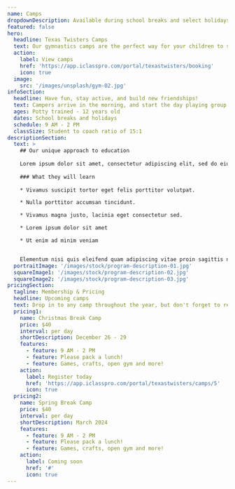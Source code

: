 ```yaml
---
name: Camps
dropdownDescription: Available during school breaks and select holidays.
featured: false
hero:
  headline: Texas Twisters Camps
  text: Our gymnastics camps are the perfect way for your children to stay active and have fun during school breaks. They'll learn new skills, make new friends, and enjoy new games!
  action:
    label: View camps
    href: 'https://app.iclasspro.com/portal/texastwisters/booking'
    icon: true
  image:
    src: '/images/unsplash/gym-02.jpg'
infoSection:
  headline: Have fun, stay active, and build new friendships!
  text: Campers arrive in the morning, and start the day playing group games. They are then divided by age and skill level to run through gymnastics rotations. After a break for lunch, we will introduce more games and free time. Your kids won't want to miss this!
  ages: Potty trained - 12 years old
  dates: School breaks and holidays
  schedule: 9 AM - 2 PM
  classSize: Student to coach ratio of 15:1
descriptionSection:
  text: >
    ## Our unique approach to education
            
    Lorem ipsum dolor sit amet, consectetur adipiscing elit, sed do eiusmod tempor incididunt ut labore et dolore magna aliqua. Nisl pretium fusce id velit ut. Id porta nibh venenatis cras sed felis eget velit. Ut morbi tincidunt augue interdum velit. Ipsum faucibus vitae aliquet nec ullamcorper sit amet. Viverra orci sagittis eu volutpat odio facilisis mauris. Diam quis enim lobortis scelerisque fermentum. Viverra mauris in aliquam sem fringilla. 
        
    ### What they will learn
          
    * Vivamus suscipit tortor eget felis porttitor volutpat.

    * Nulla porttitor accumsan tincidunt.

    * Vivamus magna justo, lacinia eget consectetur sed.

    * Lorem ipsum dolor sit amet

    * Ut enim ad minim veniam


    Elementum nisi quis eleifend quam adipiscing vitae proin sagittis nisl. Viverra vitae congue eu consequat ac felis donec et odio. Euismod nisi porta lorem mollis aliquam ut porttitor. Sed nisi lacus sed viverra tellus. Augue lacus viverra vitae congue eu consequat ac felis donec. Elementum pulvinar etiam non quam lacus. Ut venenatis tellus in metus vulputate. Ultrices dui sapien eget mi proin sed libero enim. Id velit ut tortor pretium viverra suspendisse.
  portraitImage: '/images/stock/program-description-01.jpg'
  squareImage1: '/images/stock/program-description-02.jpg'
  squareImage2: '/images/stock/program-description-03.jpg'
pricingSection:
  tagline: Membership & Pricing
  headline: Upcoming camps
  text: Drop in to any camp throughout the year, but don't forget to reserve your child's spot. We look forward to spending the day with your camper!
  pricing1:
    name: Christmas Break Camp
    price: $40
    interval: per day
    shortDescription: December 26 - 29
    features:
      - feature: 9 AM - 2 PM
      - feature: Please pack a lunch!
      - feature: Games, crafts, open gym and more!
    action:
      label: Register today
      href: 'https://app.iclasspro.com/portal/texastwisters/camps/5'
      icon: true
  pricing2:
    name: Spring Break Camp
    price: $40
    interval: per day
    shortDescription: March 2024
    features:
      - feature: 9 AM - 2 PM
      - feature: Please pack a lunch!
      - feature: Games, crafts, open gym and more!
    action:
      label: Coming soon
      href: '#'
      icon: true
---
```

